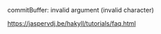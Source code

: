 
commitBuffer: invalid argument (invalid character)

https://jaspervdj.be/hakyll/tutorials/faq.html
